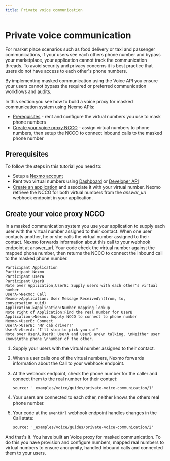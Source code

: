 ```yaml
---
title: Private voice communication
---
```


# Private voice communication

For market place scenarios such as food delivery or taxi and passenger communications, if your users see each others phone number and bypass your marketplace, your application cannot track the communication threads. To avoid security and privacy concerns it is best practice that users do not have access to each other's phone numbers.

By implementing masked communication using the Voice API you ensure your users cannot bypass the required or preferred communication workflows and audits.

In this section you see how to build a voice proxy for masked communication system using Nexmo APIs:

* [Prerequisites](#prerequisites) - rent and configure the virtual numbers you use to mask phone numbers
* [Create your voice proxy NCCO](#create_ncco) - assign virtual numbers to phone numbers, then setup the NCCO to connect inbound calls to the masked phone number

## Prerequisites

To follow the steps in this tutorial you need to:

* Setup a [Nexmo account](tools/dashboard#setting-up-your-nexmo-account)
* Rent two virtual numbers using [Dashboard](tools/dashboard#rent-vn) or [Developer API](tools/developer-api/number-buy)
* [Create an application](tools/application-api#apps_quickstart) and associate it with your virtual number. Nexmo retrieve the NCCO for both virtual numbers from the *answer_url* webhook endpoint in your application.

## Create your voice proxy NCCO

In a masked communication system you use your application to supply each user with the virtual number assigned to their contact. When one user contacts another, he or she calls the virtual number assigned to their contact. Nexmo forwards information about this call to your webhook endpoint at answer_url. Your code check the virtual number against the mapped phone number, then returns the NCCO to connect the inbound call to the masked phone number.

```js_sequence_diagram
Participant Application
Participant Nexmo
Participant UserA
Participant UserB
Note over Application,UserB: Supply users with each other's virtual number
UserA->Nexmo: Call
Nexmo->Application: User Message Received\n(from, to, conversation_uuid)
Application->Application:Number mapping lookup
Note right of Application:Find the real number for UserB
Application->Nexmo: Supply NCCO to connect to phone number
Nexmo->UserB: Connect
UserA->UserB: "Mr cab driver!"
UserB->UserA: "I'll stop to pick you up!"
Note over UserA,UserB: UserA and UserB are\n talking. \nNeither user knows\nthe phone \nnumber of the other.
```


1. Supply your users with the virtual number assigned to their contact.
2. When a user calls one of the virtual numbers, Nexmo forwards information about the Call to your webhook endpoint.
3. At the webhook endpoint, check the phone number for the caller and connect them to the real number for their contact:

    ```tabbed_examples
    source: '_examples/voice/guides/private-voice-communication/1'
    ```

4. Your users are connected to each other, neither knows the others real phone number.
5. Your code at the `eventUrl` webhook endpoint handles changes in the Call state:

    ```tabbed_examples
    source: '_examples/voice/guides/private-voice-communication/2'
    ```

And that's it. You have built an Voice proxy for masked communication. To do this you have provision and configure numbers, mapped real numbers to virtual numbers to ensure anonymity, handled inbound calls and connected them to your users.
